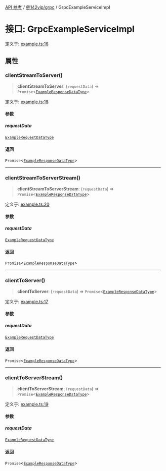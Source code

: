 [API 参考](../wiki/Home) / [@142vip/grpc](../wiki/@142vip.grpc) / GrpcExampleServiceImpl

# 接口: GrpcExampleServiceImpl

定义于: [example.ts:16](https://github.com/142vip/core-x/blob/567cadf3a9f5104aada595325cfb94d08a88f92f/packages/grpc/src/example.ts#L16)

## 属性

### clientStreamToServer()

> **clientStreamToServer**: (`requestData`) => `Promise`\<[`ExampleResponseDataType`](../wiki/@142vip.grpc.%E6%8E%A5%E5%8F%A3.ExampleResponseDataType)\>

定义于: [example.ts:18](https://github.com/142vip/core-x/blob/567cadf3a9f5104aada595325cfb94d08a88f92f/packages/grpc/src/example.ts#L18)

#### 参数

##### requestData

[`ExampleRequestDataType`](../wiki/@142vip.grpc.%E6%8E%A5%E5%8F%A3.ExampleRequestDataType)

#### 返回

`Promise`\<[`ExampleResponseDataType`](../wiki/@142vip.grpc.%E6%8E%A5%E5%8F%A3.ExampleResponseDataType)\>

***

### clientStreamToServerStream()

> **clientStreamToServerStream**: (`requestData`) => `Promise`\<[`ExampleResponseDataType`](../wiki/@142vip.grpc.%E6%8E%A5%E5%8F%A3.ExampleResponseDataType)\>

定义于: [example.ts:20](https://github.com/142vip/core-x/blob/567cadf3a9f5104aada595325cfb94d08a88f92f/packages/grpc/src/example.ts#L20)

#### 参数

##### requestData

[`ExampleRequestDataType`](../wiki/@142vip.grpc.%E6%8E%A5%E5%8F%A3.ExampleRequestDataType)

#### 返回

`Promise`\<[`ExampleResponseDataType`](../wiki/@142vip.grpc.%E6%8E%A5%E5%8F%A3.ExampleResponseDataType)\>

***

### clientToServer()

> **clientToServer**: (`requestData`) => `Promise`\<[`ExampleResponseDataType`](../wiki/@142vip.grpc.%E6%8E%A5%E5%8F%A3.ExampleResponseDataType)\>

定义于: [example.ts:17](https://github.com/142vip/core-x/blob/567cadf3a9f5104aada595325cfb94d08a88f92f/packages/grpc/src/example.ts#L17)

#### 参数

##### requestData

[`ExampleRequestDataType`](../wiki/@142vip.grpc.%E6%8E%A5%E5%8F%A3.ExampleRequestDataType)

#### 返回

`Promise`\<[`ExampleResponseDataType`](../wiki/@142vip.grpc.%E6%8E%A5%E5%8F%A3.ExampleResponseDataType)\>

***

### clientToServerStream()

> **clientToServerStream**: (`requestData`) => `Promise`\<[`ExampleResponseDataType`](../wiki/@142vip.grpc.%E6%8E%A5%E5%8F%A3.ExampleResponseDataType)\>

定义于: [example.ts:19](https://github.com/142vip/core-x/blob/567cadf3a9f5104aada595325cfb94d08a88f92f/packages/grpc/src/example.ts#L19)

#### 参数

##### requestData

[`ExampleRequestDataType`](../wiki/@142vip.grpc.%E6%8E%A5%E5%8F%A3.ExampleRequestDataType)

#### 返回

`Promise`\<[`ExampleResponseDataType`](../wiki/@142vip.grpc.%E6%8E%A5%E5%8F%A3.ExampleResponseDataType)\>
